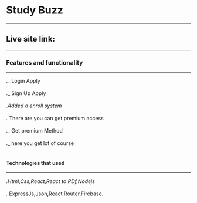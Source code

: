 # Study Buzz

---

## Live site link:

---

### Features and functionality

---

._ Login Apply <br></br>
._ Sign Up Apply <br></br>
._Added a enroll system <br></br>
._ There are you can get premium access<br></br>
._ Get premium Method <br></br>
._ here you get lot of course <br></br>

#### Technologies that used

---

._Html,Css,React,React to PDf,Nodejs<br></br>
._ ExpressJs,Json,React Router,Firebase.
